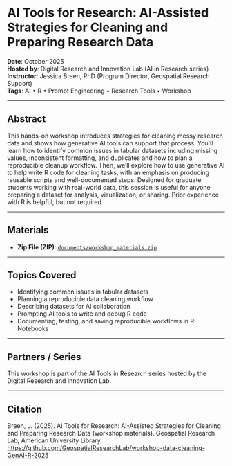 # AI Tools for Research: AI-Assisted Strategies for Cleaning and Preparing Research Data

**Date**: October 2025  
**Hosted by**: Digital Research and Innovation Lab (AI in Research series)  
**Instructor**: Jessica Breen, PhD (Program Director, Geospatial Research Support)  
**Tags**: AI • R • Prompt Engineering • Research Tools • Workshop

---

## Abstract

This hands-on workshop introduces strategies for cleaning messy research data and shows how generative AI tools can support that process. You’ll learn how to identify common issues in tabular datasets including missing values, inconsistent formatting, and duplicates and how to plan a reproducible cleanup workflow. Then, we’ll explore how to use generative AI to help write R code for cleaning tasks, with an emphasis on producing reusable scripts and well-documented steps. Designed for graduate students working with real-world data, this session is useful for anyone preparing a dataset for analysis, visualization, or sharing. Prior experience with R is helpful, but not required.

---

## Materials

- **Zip File (ZIP)**: [`documents/workshop_materials.zip`](workshop_materials.zip)

---

## Topics Covered
	
- Identifying common issues in tabular datasets
- Planning a reproducible data cleaning workflow
- Describing datasets for AI collaboration
- Prompting AI tools to write and debug R code
- Documenting, testing, and saving reproducible workflows in R Notebooks

---

## Partners / Series

This workshop is part of the AI Tools in Research series hosted by the Digital Research and Innovation Lab.

---

## Citation

Breen, J. (2025). AI Tools for Research: AI-Assisted Strategies for Cleaning and Preparing Research Data (workshop materials).
Geospatial Research Lab, American University Library.
https://github.com/GeospatialResearchLab/workshop-data-cleaning-GenAI-R-2025
